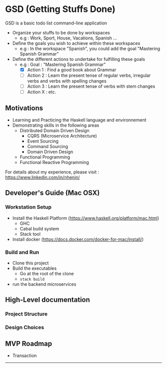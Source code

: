 
# GSD (Getting Stuffs Done)

GSD  is a basic todo list command-line application
- Organize your stuffs to be done by workspaces
    - e.g : Work, Sport, House, Vacations, Spanish ...
- Define the goals you wish to achieve within these workspaces
   - e.g : In the workspace "Spanish", you could add the goal "Mastering Spanish Grammar"
- Define the different actions to undertake for fulfilling these goals
   - e.g : Goal : "Mastering Spanish Grammar"
     - [x] Action 1 : Find a good book about Grammar
     - [ ] Action 2 : Learn the present tense of regular verbs, irregular verbs and verbs with spelling changes
     - [ ] Action 3 : Learn the present tense of verbs with stem changes
     - [ ] Action X : etc.

## Motivations

- Learning and Practicing the Haskell language and environnement
- Demonstrating skills in the following areas
    - Distributed Domain Driven Design
      - CQRS (Microservice Architecture)
      - Event Sourcing
      - Command Sourcing
      - Domain Driven Design
    - Functional Programming
    - Functional Reactive Programming

For details about my experience, please visit :
https://www.linkedin.com/in/nhenin/

## Developer's Guide (Mac OSX)

### Workstation Setup

- Install the Haskell Platform (https://www.haskell.org/platform/mac.html)
    - GHC
    - Cabal build system
    - Stack tool
- Install docker (https://docs.docker.com/docker-for-mac/install/)

### Build and Run

- Clone this project
- Build the executables
    - Go at the root of the clone
    - ```stack build ```
- run the backend microservices

## High-Level documentation
### Project Structure
### Design Choices

## MVP Roadmap

- Transaction


------------------------



